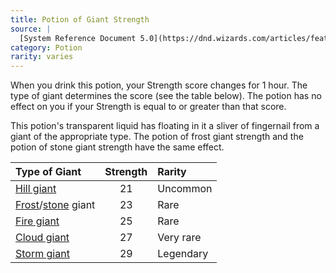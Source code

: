 ```yaml
---
title: Potion of Giant Strength
source: |
  [System Reference Document 5.0](https://dnd.wizards.com/articles/features/systems-reference-document-srd)
category: Potion
rarity: varies
---
```


When you drink this potion, your Strength score changes for 1 hour. The type of giant determines the score (see the table below). The potion has no effect on you if your Strength is equal to or greater than that score.

This potion's transparent liquid has floating in it a sliver of fingernail from a giant of the appropriate type. The potion of frost giant strength and the potion of stone giant strength have the same effect.

| Type of Giant                                                         | Strength | Rarity    |
|:----------------------------------------------------------------------|:--------:|:----------|
| [Hill giant](/monsters/giant-hill/)                                   |    21    | Uncommon  |
| [Frost](/monsters/giant-frost/)/[stone](/monsters/giant-stone/) giant |    23    | Rare      |
| [Fire giant](/monsters/giant-fire/)                                   |    25    | Rare      |
| [Cloud giant](/monsters/giant-cloud/)                                 |    27    | Very rare |
| [Storm giant](/monsters/giant-storm/)                                 |    29    | Legendary |
